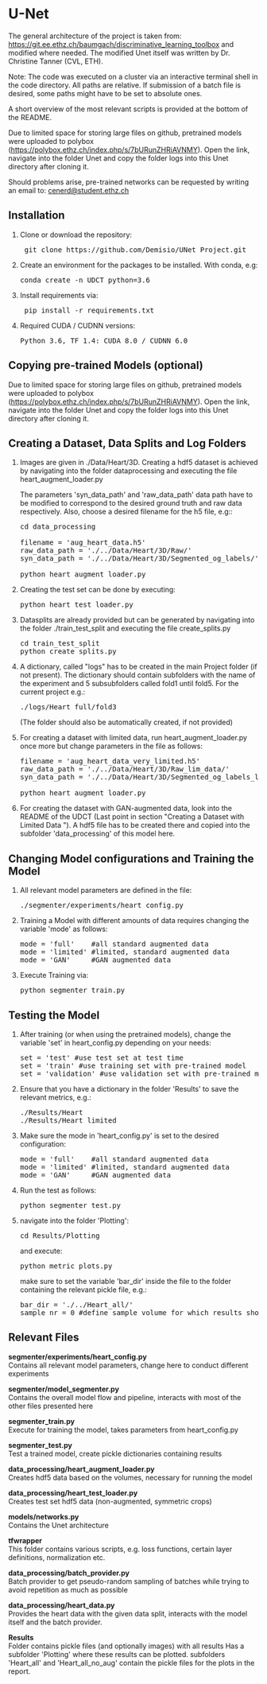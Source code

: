 # U-Net
The general architecture of the project is taken from:
https://git.ee.ethz.ch/baumgach/discriminative_learning_toolbox and modified where needed.
The modified Unet itself was written by Dr. Christine Tanner (CVL, ETH).

Note: The code was executed on a cluster via an interactive terminal shell in the code directory. 
All paths are relative. If submission of a batch file is desired, some paths might have to be set to absolute ones.

A short overview of the most relevant scripts is provided at the bottom of the README.

Due to limited space for storing large files on github, pretrained models were uploaded to polybox
(https://polybox.ethz.ch/index.php/s/7bURunZHRiAVNMY). Open the link, navigate into the folder Unet
and copy the folder logs into this Unet directory after cloning it.

Should problems arise, pre-trained networks can be requested by writing an email to: 
[cenerd@student.ethz.ch](mailto:cenerd@student.ethz.ch)

## Installation
1.  Clone or download the repository:
    <pre> git clone https://github.com/Demisio/UNet_Project.git </pre>
    
2.  Create an environment for the packages to be installed. With conda, e.g: 
    <pre>conda create -n UDCT python=3.6</pre>

2.  Install requirements via: 
    <pre> pip install -r requirements.txt </pre>
    
4.  Required CUDA / CUDNN versions:
    <pre>Python 3.6, TF 1.4: CUDA 8.0 / CUDNN 6.0</pre>

## Copying pre-trained Models (optional)
Due to limited space for storing large files on github, pretrained models were uploaded to polybox
(https://polybox.ethz.ch/index.php/s/7bURunZHRiAVNMY). Open the link, navigate into the folder Unet
and copy the folder logs into this Unet directory after cloning it.

## Creating a Dataset, Data Splits and Log Folders
1.  Images are given in ./Data/Heart/3D. Creating a hdf5 dataset is achieved by navigating into the folder dataprocessing
    and executing the file heart_augment_loader.py
    
    The parameters 'syn_data_path' and 'raw_data_path' data path have to be modified to correspond
    to the desired ground truth and raw data respectively. 
    Also, choose a desired filename for the h5 file, e.g::
    
    <pre>cd data_processing
    
    filename = 'aug_heart_data.h5'
    raw_data_path = './../Data/Heart/3D/Raw/'
    syn_data_path = './../Data/Heart/3D/Segmented_og_labels/'
    
    python heart_augment_loader.py</pre>
    
2.  Creating the test set can be done by executing:
    <pre>python heart_test_loader.py</pre>
    
2.  Datasplits are already provided but can be generated by navigating into the folder ./train_test_split and executing
    the file create_splits.py
    <pre>cd train_test_split
    python create_splits.py</pre>
    
3.  A dictionary, called "logs" has to be created in the main Project folder (if not present). The dictionary should
    contain subfolders with the name of the experiment and 5 subsubfolders called fold1 until fold5.
    For the current project e.g.:
    <pre>./logs/Heart_full/fold3</pre>
    
    (The folder should also be automatically created, if not provided)
    
4.  For creating a dataset with limited data, run heart_augment_loader.py once more but change parameters
    in the file as follows:
    <pre>
    filename = 'aug_heart_data_very_limited.h5'
    raw_data_path = './../Data/Heart/3D/Raw_lim_data/'
    syn_data_path = './../Data/Heart/3D/Segmented_og_labels_lim_data/'
    
    python heart_augment_loader.py</pre>
    
5.  For creating the dataset with GAN-augmented data, look into the README of the UDCT
    (Last point in section "Creating a Dataset with Limited Data "). A hdf5 file has to be created there and copied into the subfolder 'data_processing'
    of this model here. 

## Changing Model configurations and Training the Model

1.  All relevant model parameters are defined in the file:
    <pre>./segmenter/experiments/heart_config.py</pre>
2.  Training a Model with different amounts of data requires changing the variable 'mode' as follows:
    <pre>mode = 'full'    #all standard augmented data
    mode = 'limited' #limited, standard augmented data
    mode = 'GAN'     #GAN augmented data</pre>
    
2.  Execute Training via:
    <pre>python segmenter_train.py</pre>
    
## Testing the Model
1.  After training (or when using the pretrained models), change the variable 'set' in heart_config.py depending on your needs:

    <pre>set = 'test' #use test set at test time
    set = 'train' #use training set with pre-trained model
    set = 'validation' #use validation set with pre-trained model</pre>
    
2.  Ensure that you have a dictionary in the folder 'Results' to save the relevant metrics, e.g.:
    <pre>./Results/Heart
    ./Results/Heart_limited</pre>
    
3.  Make sure the mode in 'heart_config.py' is set to the desired configuration:
    <pre>mode = 'full'    #all standard augmented data
    mode = 'limited' #limited, standard augmented data
    mode = 'GAN'     #GAN augmented data</pre>
    
3.  Run the test as follows:
    <pre>python segmenter_test.py</pre>
    
4.  navigate into the folder 'Plotting':
    <pre>cd Results/Plotting</pre>
    
    and execute:
    <pre>python metric_plots.py</pre>
    
    make sure to set the variable 'bar_dir' inside the file to the folder containing the relevant pickle file, e.g.:
    <pre>bar_dir = './../Heart_all/'
    sample_nr = 0 #define sample volume for which results should be plotted (e.g. 0 or 1 for  test set)</pre>
    
## Relevant Files

<b>segmenter/experiments/heart_config.py</b><br />
Contains all relevant model parameters, change here to conduct different experiments
<br /> 

<b>segmenter/model_segmenter.py</b><br />
Contains the overall model flow and pipeline, interacts with most of the other files presented here
<br />

<b>segmenter_train.py</b><br />
Execute for training the model, takes parameters from heart_config.py
<br />

<b>segmenter_test.py</b><br />
Test a trained model, create pickle dictionaries containing results
<br />

<b>data_processing/heart_augment_loader.py</b><br />
Creates hdf5 data based on the volumes, necessary for running the model
<br />

<b>data_processing/heart_test_loader.py</b><br />
Creates test set hdf5 data (non-augmented, symmetric crops)
<br />

<b>models/networks.py</b><br />
Contains the Unet architecture
<br />

<b>tfwrapper</b><br />
This folder contains various scripts, e.g. loss functions, certain layer definitions, normalization etc.
<br />

<b>data_processing/batch_provider.py</b><br />
Batch provider to get pseudo-random sampling of batches while trying to avoid repetition as much as possible
<br />

<b>data_processing/heart_data.py</b><br />
Provides the heart data with the given data split, interacts with the model itself and the batch provider.
<br />

<b>Results</b><br />
Folder contains pickle files (and optionally images) with all results
Has a subfolder 'Plotting' where these results can be plotted.
subfolders 'Heart_all' and 'Heart_all_no_aug' contain the pickle files for the plots in the report.
<br />

